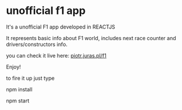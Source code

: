 # unofficial f1 app
It's a unofficial F1 app developed in REACTJS

It represents basic info about F1 world, includes next race counter and drivers/constructors info.

you can check it live here: [piotr.juras.pl/f1](http://piotr.juras.pl/f1)

Enjoy!

to fire it up just type

npm install

npm start
